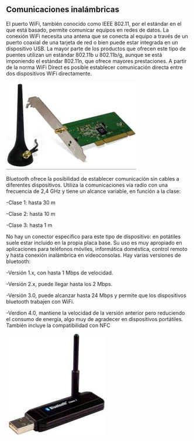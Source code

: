 ## Comunicaciones inalámbricas

El puerto WiFi\, también conocido como IEEE 802\.11\, por el estándar en el que está basado\, permite comunicar equipos en redes de datos\. La conexión WiFi necesita una antena que se conecta al equipo a través de un puerto coaxial de una tarjeta de red o bien puede estar integrada en un dispositivo USB\. La mayor parte de los productos que ofrecen este tipo de puentes utilizan un estándar 802\.11b u 802\.11b/g\, aunque se está imponiendo el estándar 802\.11n\, que ofrece mayores prestaciones\. A partir de la norma WiFi Direct es posible establecer comunicación directa entre dos dispositivos WiFi directamente\.

![](img/9%20Conexiones%20inalambricas%20I%20%28Bluetooth%290.jpg)

Bluetooth ofrece la posibilidad de establecer comunicación sin cables a diferentes dispositivos\. Utiliza la comunicaciones vía radio con una frecuencia de 2\,4 GHz y tiene un alcance variable\, en función a la clase:

\-Clase 1: hasta 30 m

\-Clase 2: hasta 10 m

\-Clase 3: hasta 1 m

No hay un conector especifico para este tipo de dispositivo: en potátiles suele estar incluido en la propia placa base\. Su uso es muy apropiado en aplicaciones para teléfonos móviles\, informática doméstica\, control remoto y hasta conexión inalámbrica en videoconsolas\. Hay varias versiones de bluetooth:

\-Versión 1\.x\, con hasta 1 Mbps de velocidad\.

\-Versión 2\.x\, puede llegar hasta los 2 Mbps\.

\-Versión 3\.0\, puede alcanzar hasta 24 Mbps y permite que los dispositivos bluetooth trabajen con WiFi\.

\-Verdion 4\.0\, mantiene la velocidad de la versión anterior pero reduciendo el consumo de energía\, algo muy de agradecer en dispositivos portátiles\. También incluye la compatibilidad con NFC

![](img/9%20Conexiones%20inalambricas%20I%20%28Bluetooth%291.png)

